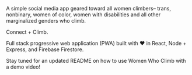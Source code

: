 A simple social media app geared toward all women climbers– trans, nonbinary, women of color, women with disabilities and all other marginalized genders who climb.

Connect + Climb.

Full stack progressive web application (PWA) built with ❤️ in React, Node + Express, and Firebase Firestore.

Stay tuned for an updated README on how to use Women Who Climb with a demo video!